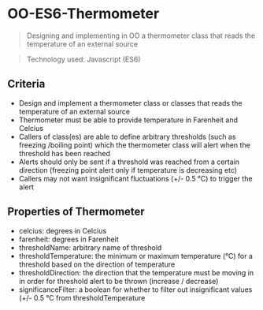 # OO-ES6-Thermometer

> Designing and implementing in OO a thermometer class that reads the temperature of an external source

> Technology used: Javascript (ES6)

## Criteria

- Design and implement a thermometer class or classes that reads the temperature of an external source
- Thermometer must be able to provide temperature in Farenheit and Celcius
- Callers of class(es) are able to define arbitrary thresholds (such as freezing /boiling point) which the thermometer class will alert when the threshold has been reached
- Alerts should only be sent if a threshold was reached from a certain direction (freezing point alert only if temperature is decreasing etc)
- Callers may not want insignificant fluctuations (+/- 0.5 °C) to trigger the alert

## Properties of Thermometer

- celcius: degrees in Celcius
- farenheit: degrees in Farenheit
- thresholdName: arbitrary name of threshold
- thresholdTemperature: the minimum or maximum temperature (°C) for a threshold based on the direction of temperature
- thresholdDirection: the direction that the temperature must be moving in in order for threshold alert to be thrown (increase / decrease)
- significanceFilter: a boolean for whether to filter out insignificant values (+/- 0.5 °C from thresholdTemperature
